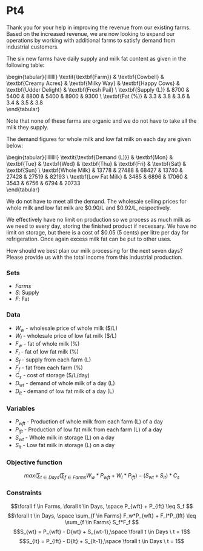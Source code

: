 # Pt4

Thank you for your help in improving the revenue from our existing farms. Based on the increased revenue, we are now looking to expand our operations by working with additional farms to satisfy demand from industrial customers.

The six new farms have daily supply and milk fat content as given in the following table:

\begin{tabular}{lllllll}
\textit{\textbf{Farm}} & \textbf{Cowbell} & \textbf{Creamy Acres} & \textbf{Milky Way} & \textbf{Happy Cows} & \textbf{Udder Delight} & \textbf{Fresh Pail} \\
\textbf{Supply (L)}    & 8700             & 5400                  & 8800               & 5400                & 8900                   & 9300                \\
\textbf{Fat (\%)}      & 3.3              & 3.8                   & 3.6                & 3.4                 & 3.5                    & 3.8                
\end{tabular}

Note that none of these farms are organic and we do not have to take all the milk they supply.

The demand figures for whole milk and low fat milk on each day are given below:

\begin{tabular}{llllllll}
\textit{\textbf{Demand (L)}} & \textbf{Mon} & \textbf{Tue} & \textbf{Wed} & \textbf{Thu} & \textbf{Fri} & \textbf{Sat} & \textbf{Sun} \\
\textbf{Whole Milk}          & 13778        & 27488        & 68427        & 13740        & 27428        & 27519        & 82193        \\
\textbf{Low Fat Milk}        & 3485         & 6896         & 17060        & 3543         & 6756         & 6794         & 20733       
\end{tabular}

We do not have to meet all the demand. The wholesale selling prices for whole milk and low fat milk are $0.90/L and $0.92/L, respectively.

We effectively have no limit on production so we process as much milk as we need to every day, storing the finished product if necessary. We have no limit on storage, but there is a cost of $0.05 (5 cents) per litre per day for refrigeration. Once again excess milk fat can be put to other uses.

How should we best plan our milk processing for the next seven days? Please provide us with the total income from this industrial production.




### Sets
- $Farms$
- $S:$ Supply
- $F:$ Fat

### Data
- $W_w$ - wholesale price of whole milk ($/L)
- $W_l$ - wholesale price of low fat milk ($/L)
- $F_w$ - fat of whole milk (%)
- $F_l$ - fat of low fat milk (%)
- $S_f$ - supply from each farm (L)
- $F_f$ - fat from each farm (%)
- $C_s$ - cost of storage ($/L/day)
- $D_{wt}$ - demand of whole milk of a day (L)
- $D_{lt}$ - demand of low fat milk of a day (L)


### Variables
- $P_{wft}$ - Production of whole milk from each farm (L) of a day 
- $P_{lft}$ - Production of low fat milk from each farm (L) of a day
- $S_{wt}$ - Whole milk in storage (L) on a day
- $S_{lt}$ - Low fat milk in storage (L) on a day


### Objective function
$$max(\sum_{t \in Days} (\sum_{f \in Farms} W_w * P_{wft} + W_l * P_{lft}) - (S_{wt} + S_{lt}) * C_s$$

### Constraints
$$\forall f \in Farms, \forall t \in Days, \space P_{wft} + P_{lft} \leq S_f $$
$$\forall t \in Days, \space \sum_{f \in Farms} F_w*P_{wft} + F_l*P_{lft} \leq \sum_{f \in Farms} S_f*F_f $$
$$S_{wt} = P_{wft} - D{wt} + S_{wt-1},\space \forall t \in Days \ t = 1$$
$$S_{lt} = P_{lft} - D{lt} + S_{lt-1},\space \forall t \in Days \ t = 1$$



